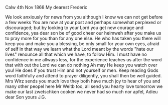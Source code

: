 Calw 4th Nov 1868
My dearest Frederic

We look anxiously for news from you although I know we can not get before a few weeks You are now at your post and perhaps somewhat perplexed or discouraged; but by looking to your Lord you get new courage and confidence, yea dear son be of good cheer our heimweh after you make us to pray more for you than for any one else. He who has taken you there will keep you and make you a blessing, be only small for your own eyes, afraid of self in that way we learn what the Lord meant by the words "hate our lives" renounce all that which we have, to follow Him. I must have no confidence in me allways less, for the experience teaches us after the word that with out the Lord we can do nothing Ah may He keep you watch over you! He does if you trust Him and not yourself or men. Keep reading Gods word faithfully and attend to prayer diligently, you shall then be well guided. 
Mrs Wirz sends you much love they both have much joy to hear of you and many other peopel here Mr Weitb too, all send you hearty love tomorrow we make our last zwetschken cooken we never had so much nor apfel, Adieu dear Son
 yours J.G.
